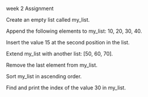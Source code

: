week 2 Assignment

Create an empty list called my_list.

Append the following elements to my_list: 10, 20, 30, 40.

Insert the value 15 at the second position in the list.

Extend my_list with another list: [50, 60, 70].

Remove the last element from my_list.

Sort my_list in ascending order.

Find and print the index of the value 30 in my_list.
